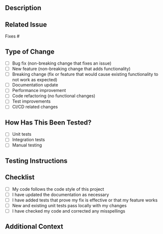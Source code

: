 ## Description
<!-- Provide a brief summary of the changes in this PR -->

## Related Issue
<!-- Link related issues here using #issue_number -->
Fixes #

## Type of Change
<!-- Check relevant options by putting an 'x' between the brackets -->
- [ ] Bug fix (non-breaking change that fixes an issue)
- [ ] New feature (non-breaking change that adds functionality)
- [ ] Breaking change (fix or feature that would cause existing functionality to not work as expected)
- [ ] Documentation update
- [ ] Performance improvement
- [ ] Code refactoring (no functional changes)
- [ ] Test improvements
- [ ] CI/CD related changes

## How Has This Been Tested?
<!-- Describe the tests that you ran to verify your changes -->
- [ ] Unit tests
- [ ] Integration tests
- [ ] Manual testing

## Testing Instructions
<!-- Provide instructions to test this PR -->

## Checklist
<!-- Check all that apply -->
- [ ] My code follows the code style of this project
- [ ] I have updated the documentation as necessary
- [ ] I have added tests that prove my fix is effective or that my feature works
- [ ] New and existing unit tests pass locally with my changes
- [ ] I have checked my code and corrected any misspellings

## Additional Context
<!-- Add any other context about the PR here -->